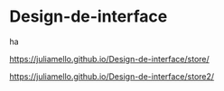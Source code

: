 # Design-de-interface
ha

https://juliamello.github.io/Design-de-interface/store/

https://juliamello.github.io/Design-de-interface/store2/
